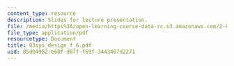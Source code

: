 ```yaml
---
content_type: resource
description: Slides for lecture presentation.
file: /media/https%3A/open-learning-course-data-rc.s3.amazonaws.com/2-008-design-and-manufacturing-ii-spring-2004/85d04982e60fd87ff69f3443407d2271_03sys_design_f_6.pdf
file_type: application/pdf
resourcetype: Document
title: 03sys_design_f_6.pdf
uid: 85d04982-e60f-d87f-f69f-3443407d2271
---
```

